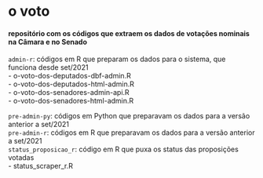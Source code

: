 # o voto

#### repositório com os códigos que extraem os dados de votações nominais na Câmara e no Senado

`admin-r`: códigos em R que preparam os dados para o sistema, que funciona desde set/2021     
    - o-voto-dos-deputados-dbf-admin.R          
    - o-voto-dos-deputados-html-admin.R         
    - o-voto-dos-senadores-admin-api.R          
    - o-voto-dos-senadores-html-admin.R             
        
`pre-admin-py`: códigos em Python que preparavam os dados para a versão anterior a set/2021     
`pre-admin-r`: códigos em R que preparavam os dados para a versão anterior a set/2021       
`status_proposicao_r`: código em R que puxa os status das proposições votadas               
    - status_scraper_r.R                
